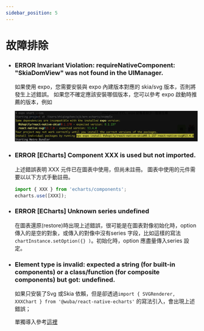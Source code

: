 ```yaml
---
sidebar_position: 5
---
```


# 故障排除

<!-- - ### skia/svg 版本与 expo 内置版本对应 -->

- ### ERROR Invariant Violation: requireNativeComponent: "SkiaDomView" was not found in the UIManager.

  如果使用 expo，您需要安裝與 expo 內建版本對應的 skia/svg 版本，否則將發生上述錯誤。 如果您不確定應該安裝哪個版本，您可以參考 expo 啟動時推薦的版本，例如

  !["SkiaDomView" was not found](./require-native-component.png)

<!-- 组件未注册 -->

- ### ERROR [ECharts] Component XXX is used but not imported.

  上述錯誤表明 XXX 元件已在圖表中使用，但尚未註冊。 圖表中使用的元件需要以以下方式手動註冊。

  ```js
  import { XXX } from 'echarts/components';
  echarts.use([XXX]);
  ```

<!-- ### 初始化时没有series -->

- ### ERROR [ECharts] Unknown series undefined
  在圖表還原(restore)時出現上述錯誤，很可能是在圖表對像初始化時，option 傳入的是空的對象，或傳入的對像中沒有series 字段，比如這樣的寫法`chartInstance.setOption({} )`。初始化時，option 應盡量傳入series 設定。

<!-- 单独安装时的引入方式 -->

- ### Element type is invalid: expected a string (for built-in components) or a class/function (for composite components) but got: undefined.

  如果只安裝了Svg 或Skia 依賴，但是卻透過`import { SVGRenderer, XXXChart } from '@wuba/react-native-echarts'` 的寫法引入，會出現上述錯誤；

  單獨導入參考[這裡](../advanced-guides/import-individually)

